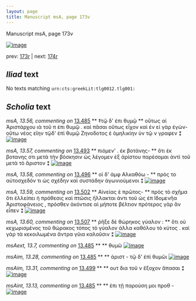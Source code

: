 ```yaml
---
layout: page
title: Manuscript msA, page 173v
---
```


Manuscript msA, page 173v

[![image](http://www.homermultitext.org/iipsrv?OBJ=IIP,1.0&FIF=/project/homer/pyramidal/deepzoom/hmt/vaimg/2017a/VA173VN_0675.tif&WID=100&CVT=JPEG)](http://www.homermultitext.org/ict2/?urn=urn:cite2:hmt:vaimg.2017a:VA173VN_0675)

prev:  [173r](../173r/) | next:  [174r](../174r/)

## *Iliad* text

No texts matching `urn:cts:greekLit:tlg0012.tlg001:`

## *Scholia* text

*msA, 13.56, commenting on* [13.485](#13.485)  <a id="msA_13.56"/> **													 ‡τῷ δ' ἐπι θυμῷ 												** 													 οὕτως αἱ Ἀριστάρχου ιὰ τοῦ π 														 ἐπι θυμῷ . καὶ πᾶσαι οὕτως εἶχον καὶ ἐν 															 														 														 															 															 εἰ γὰρ ἐγὼν- οὕτω νέος εἴην τῷδ' ἐπὶ θυμῷ 														 														 Ζηνοδοτος ὲ ὁμηλικίην ὺν τῷ ν γραφεν ⁑ 												[![image](http://www.homermultitext.org/iipsrv?OBJ=IIP,1.0&FIF=/project/homer/pyramidal/deepzoom/hmt/vaimg/2017a/VA173VN_0675.tif&RGN=0.2216,0.1263,0.7027,0.04122&WID=1000&CVT=JPEG)](http://www.homermultitext.org/ict2/?urn=urn:cite2:hmt:vaimg.2017a:VA173VN_0675@0.2216,0.1263,0.7027,0.04122)

*msA, 13.57, commenting on* [13.493](#13.493)  <a id="msA_13.57"/> **													 πιόμεν' . ἐκ βοτάνης- 												** 													 ὅτι ἐκ βοτανης στι μετὰ τὴν βόσκησιν ὡς λέγομεν ἐξ ἀρίστου παρέσομαι ἀντὶ τοῦ μετὰ 														τὸ ἄριστον ⁑ 												[![image](http://www.homermultitext.org/iipsrv?OBJ=IIP,1.0&FIF=/project/homer/pyramidal/deepzoom/hmt/vaimg/2017a/VA173VN_0675.tif&RGN=0.2178,0.4288,0.2266,0.03928&WID=1000&CVT=JPEG)](http://www.homermultitext.org/ict2/?urn=urn:cite2:hmt:vaimg.2017a:VA173VN_0675@0.2178,0.4288,0.2266,0.03928)

*msA, 13.58, commenting on* [13.496](#13.496)  <a id="msA_13.58"/> **													 οἱ δ' ἀμφ Αλκαθόω - 												** 													 πρὸς το αὐτοσχεδόν τι ὡς σχέδην καὶ συστάδην ἀγωνιούμενοι ⁑ 												[![image](http://www.homermultitext.org/iipsrv?OBJ=IIP,1.0&FIF=/project/homer/pyramidal/deepzoom/hmt/vaimg/2017a/VA173VN_0675.tif&RGN=0.2213,0.4600,0.2264,0.03209&WID=1000&CVT=JPEG)](http://www.homermultitext.org/ict2/?urn=urn:cite2:hmt:vaimg.2017a:VA173VN_0675@0.2213,0.4600,0.2264,0.03209)

*msA, 13.59, commenting on* [13.502](#13.502)  <a id="msA_13.59"/> **													 														 Αἰνείας ὲ πρῶτος- 												** 													 πρὸς τὸ σχῆμα ὅτι ἐλλείπει ἡ πρόθεσις καὶ πτῶσις ἤλλακται ἀντι τοῦ ὡς ἐπ Ιδομενῆα 														 Ἀριστοφάνειος , πρόσθεν ἀκόντισε αὶ μήποτε 														βέλτιον πρότερος γὰρ ἂν εἶπεν ⁑ 												[![image](http://www.homermultitext.org/iipsrv?OBJ=IIP,1.0&FIF=/project/homer/pyramidal/deepzoom/hmt/vaimg/2017a/VA173VN_0675.tif&RGN=0.2220,0.4864,0.2378,0.05228&WID=1000&CVT=JPEG)](http://www.homermultitext.org/ict2/?urn=urn:cite2:hmt:vaimg.2017a:VA173VN_0675@0.2220,0.4864,0.2378,0.05228)

*msA, 13.60, commenting on* [13.507](#13.507)  <a id="msA_13.60"/> **													 ῥῆξε δὲ θώρηκος γύαλον : 												** 													 ὅτι οὐ κεχωρισμένος τοῦ θώρακος τόπος τὸ γύαλον ἀλλα καθόλου τὸ κύτος . καὶ γὰρ τὰ 														κεκοιλωμένα ἄντρα γῦια καλοῦσιν ⁑ 												[![image](http://www.homermultitext.org/iipsrv?OBJ=IIP,1.0&FIF=/project/homer/pyramidal/deepzoom/hmt/vaimg/2017a/VA173VN_0675.tif&RGN=0.2273,0.7178,0.6794,0.04232&WID=1000&CVT=JPEG)](http://www.homermultitext.org/ict2/?urn=urn:cite2:hmt:vaimg.2017a:VA173VN_0675@0.2273,0.7178,0.6794,0.04232)

*msAext, 13.7, commenting on* [13.485](#13.485)  <a id="msAext_13.7"/> **							 						** 							 θυμῶ 						[![image](http://www.homermultitext.org/iipsrv?OBJ=IIP,1.0&FIF=/project/homer/pyramidal/deepzoom/hmt/vaimg/2017a/VA173VN_0675.tif&RGN=0.1612,0.2761,0.03095,0.02047&WID=1000&CVT=JPEG)](http://www.homermultitext.org/ict2/?urn=urn:cite2:hmt:vaimg.2017a:VA173VN_0675@0.1612,0.2761,0.03095,0.02047)

*msAim, 13.28, commenting on* [13.485](#13.485)  <a id="msAim_13.28"/> **							 						** 							 ἀριστ - τῷ δ' ἐπὶ θυμῶι 						[![image](http://www.homermultitext.org/iipsrv?OBJ=IIP,1.0&FIF=/project/homer/pyramidal/deepzoom/hmt/vaimg/2017a/VA173VN_0675.tif&RGN=0.4305,0.2805,0.07443,0.01397&WID=1000&CVT=JPEG)](http://www.homermultitext.org/ict2/?urn=urn:cite2:hmt:vaimg.2017a:VA173VN_0675@0.4305,0.2805,0.07443,0.01397)

*msAim, 13.31, commenting on* [13.499](#13.499)  <a id="msAim_13.31"/> **							 						** 							 ουτ δια τοῦ ν ἔξοχον ἅπασαι ⁑ 						[![image](http://www.homermultitext.org/iipsrv?OBJ=IIP,1.0&FIF=/project/homer/pyramidal/deepzoom/hmt/vaimg/2017a/VA173VN_0675.tif&RGN=0.4464,0.5456,0.05674,0.03638&WID=1000&CVT=JPEG)](http://www.homermultitext.org/ict2/?urn=urn:cite2:hmt:vaimg.2017a:VA173VN_0675@0.4464,0.5456,0.05674,0.03638)

*msAint, 13.13, commenting on* [13.485](#13.485)  <a id="msAint_13.13"/> **							 						** 							 ἐπι τῇ παρούση μοι προθ - 						[![image](http://www.homermultitext.org/iipsrv?OBJ=IIP,1.0&FIF=/project/homer/pyramidal/deepzoom/hmt/vaimg/2017a/VA173VN_0675.tif&RGN=0.8939,0.2715,0.05472,0.02739&WID=1000&CVT=JPEG)](http://www.homermultitext.org/ict2/?urn=urn:cite2:hmt:vaimg.2017a:VA173VN_0675@0.8939,0.2715,0.05472,0.02739)